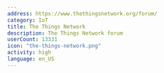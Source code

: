 ```yaml
---
address: https://www.thethingsnetwork.org/forum/
category: IoT
title: The Things Network
description: The Things Network forum
userCount: 13331
icon: "the-things-network.png"
activity: high
language: en_US
---
```

